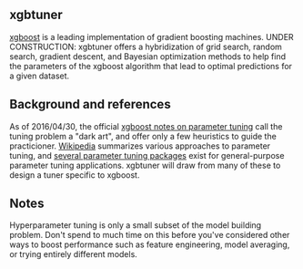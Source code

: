 ## xgbtuner

[xgboost](https://github.com/dmlc/xgboost) is a leading implementation of gradient boosting machines.  UNDER CONSTRUCTION:  xgbtuner offers a hybridization of grid search, random search, gradient descent, and Bayesian optimization methods to help find the parameters of the xgboost algorithm that lead to optimal predictions for a given dataset.

## Background and references

As of 2016/04/30, the official [xgboost notes on parameter tuning](https://github.com/dmlc/xgboost/blob/master/doc/param_tuning.md) call the tuning problem a "dark art", and offer only a few heuristics to guide the practicioner. [Wikipedia](https://en.wikipedia.org/wiki/Hyperparameter_optimization) summarizes various approaches to parameter tuning, and [several parameter tuning packages](http://fastml.com/optimizing-hyperparams-with-hyperopt/) exist for general-purpose parameter tuning applications.  xgbtuner will draw from many of these to design a tuner specific to xgboost.


## Notes

Hyperparameter tuning is only a small subset of the model building problem.  Don't spend to much time on this before you've considered other ways to boost performance such as feature engineering, model averaging, or trying entirely different models.  